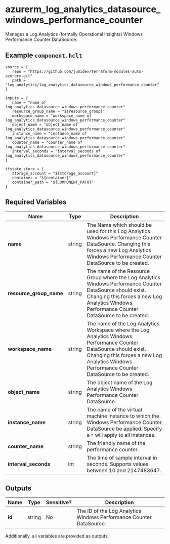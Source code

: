 # azurerm_log_analytics_datasource_windows_performance_counter

Manages a Log Analytics (formally Operational Insights) Windows Performance Counter DataSource.

## Example `component.hclt`

```hcl
source = {
   repo = "https://github.com/jumidev/terraform-modules-auto-azurerm.git" 
   path = "log_analytics/log_analytics_datasource_windows_performance_counter" 
}

inputs = {
   name = "name of log_analytics_datasource_windows_performance_counter" 
   resource_group_name = "${resource_group}" 
   workspace_name = "workspace_name of log_analytics_datasource_windows_performance_counter" 
   object_name = "object_name of log_analytics_datasource_windows_performance_counter" 
   instance_name = "instance_name of log_analytics_datasource_windows_performance_counter" 
   counter_name = "counter_name of log_analytics_datasource_windows_performance_counter" 
   interval_seconds = "interval_seconds of log_analytics_datasource_windows_performance_counter" 
}

tfstate_store = {
   storage_account = "${storage_account}" 
   container = "${container}" 
   container_path = "${COMPONENT_PATH}" 
}

```

## Required Variables

| Name | Type |  Description |
| ---- | --------- |  ----------- |
| **name** | string |  The Name which should be used for this Log Analytics Windows Performance Counter DataSource. Changing this forces a new Log Analytics Windows Performance Counter DataSource to be created. | 
| **resource_group_name** | string |  The name of the Resource Group where the Log Analytics Windows Performance Counter DataSource should exist. Changing this forces a new Log Analytics Windows Performance Counter DataSource to be created. | 
| **workspace_name** | string |  The name of the Log Analytics Workspace where the Log Analytics Windows Performance Counter DataSource should exist. Changing this forces a new Log Analytics Windows Performance Counter DataSource to be created. | 
| **object_name** | string |  The object name of the Log Analytics Windows Performance Counter DataSource. | 
| **instance_name** | string |  The name of the virtual machine instance to which the Windows Performance Counter DataSource be applied. Specify a `*` will apply to all instances. | 
| **counter_name** | string |  The friendly name of the performance counter. | 
| **interval_seconds** | int |  The time of sample interval in seconds. Supports values between 10 and 2147483647. | 



## Outputs

| Name | Type | Sensitive? | Description |
| ---- | ---- | --------- | --------- |
| **id** | string | No  | The ID of the Log Analytics Windows Performance Counter DataSource. | 

Additionally, all variables are provided as outputs.
